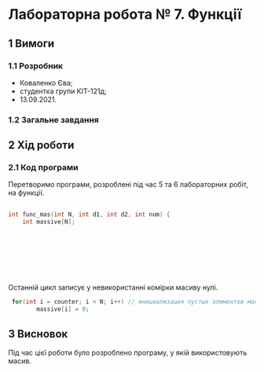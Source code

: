 # Лабораторна робота № 7. Функції

## 1 Вимоги

### 1.1 Розробник

* Коваленко Єва;
* студентка групи КІТ-121д;
* 13.09.2021.

### 1.2 Загальне завдання
 
## 2 Хід роботи

### 2.1 Код програми
Перетворимо програми, розроблені під час 5 та 6 лабораторних робіт, на функції. 
```c
	
int func_mas(int N, int d1, int d2, int num) {
	int massive[N];
	
```

```c
	
	 	
	 	
	 
	

```
Останній цикл записує у невикористанні комірки масиву нулі.
```c
 for(int i = counter; i < N; i++) // инициализация пустых элементов массива нулями по счетчику заполненных элем.
		massive[i] = 0;
```

## 3 Висновок
Під час цієї роботи було розроблено програму, у якій використовують масив.

